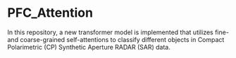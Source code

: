 # PFC_Attention
In this repository, a new transformer model is implemented that utilizes fine- and coarse-grained self-attentions to classify different objects in Compact Polarimetric (CP) Synthetic Aperture RADAR (SAR) data.

